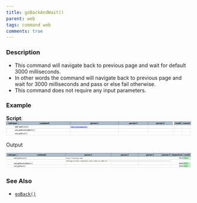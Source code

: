 ```yaml
---
title: goBackAndWait()
parent: web
tags: command web
comments: true
---
```


### Description

- This command will navigate back to previous page and wait for default 3000 milliseconds.
- In other words the command will navigate back to previous page and wait for 3000 milliseconds and pass or else fail otherwise.
- This command does not require any input parameters.  
      
    

### Example

**Script**:<br/>
![](image/goBackAndWait_01.png)

Output

![](image/goBackAndWait_02.png)

### See Also

- [`goBack()`](goBack())
